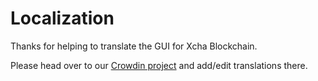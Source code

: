 # Localization

Thanks for helping to translate the GUI for Xcha Blockchain.

Please head over to our [Crowdin project](https://crowdin.com/project/chia-blockchain/) and add/edit translations there.
